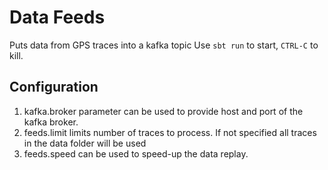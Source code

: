 # Data Feeds

Puts data from GPS traces into a kafka topic
Use `sbt run` to start, `CTRL-C` to kill.

## Configuration

1. kafka.broker parameter can be used to provide host and port of the kafka broker.
2. feeds.limit limits number of traces to process. If not specified all traces in the data folder will be used
3. feeds.speed can be used to speed-up the data replay.
